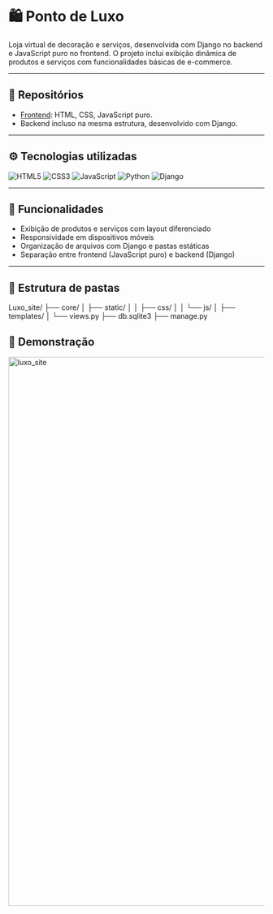 # 🛍️ Ponto de Luxo

Loja virtual de decoração e serviços, desenvolvida com Django no backend e JavaScript puro no frontend. O projeto inclui exibição dinâmica de produtos e serviços com funcionalidades básicas de e-commerce.

---

## 🔗 Repositórios

- [Frontend](https://github.com/AlexadraCampos/Ponto-_de-_Luxo): HTML, CSS, JavaScript puro.
- Backend incluso na mesma estrutura, desenvolvido com Django.

---

## ⚙️ Tecnologias utilizadas

![HTML5](https://img.shields.io/badge/-HTML5-E34F26?style=flat&logo=html5&logoColor=fff)
![CSS3](https://img.shields.io/badge/-CSS3-1572B6?style=flat&logo=css3)
![JavaScript](https://img.shields.io/badge/-JavaScript-F7DF1E?style=flat&logo=javascript)
![Python](https://img.shields.io/badge/-Python-3776AB?style=flat&logo=python)
![Django](https://img.shields.io/badge/-Django-092E20?style=flat&logo=django)

---

## 🚀 Funcionalidades

- Exibição de produtos e serviços com layout diferenciado
- Responsividade em dispositivos móveis
- Organização de arquivos com Django e pastas estáticas
- Separação entre frontend (JavaScript puro) e backend (Django)

---

## 📂 Estrutura de pastas

Luxo_site/
├── core/
│ ├── static/
│ │ ├── css/
│ │ └── js/
│ ├── templates/
│ └── views.py
├── db.sqlite3
├── manage.py

## 📸 Demonstração

<img width="1080" height="1080" alt="luxo_site" src="https://github.com/user-attachments/assets/ced3904f-260e-4045-ac49-250c54682876" />

